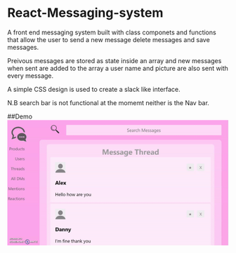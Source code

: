 
# React-Messaging-system

A front end messaging system built with class componets and functions that allow the user to 
send a new message delete messages and save messages.

Preivous messages are stored as state inside an array and new messages when sent are added to the array
a user name and picture are also sent with every message.

A simple CSS design is used to create a slack like interface.

N.B search bar is not functional at the momemt neither is the Nav bar. 

##Demo
![Slack Demo](react.gif)
